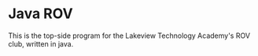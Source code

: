 # Java ROV

This is the top-side program for the Lakeview Technology Academy's ROV club, written in java.
